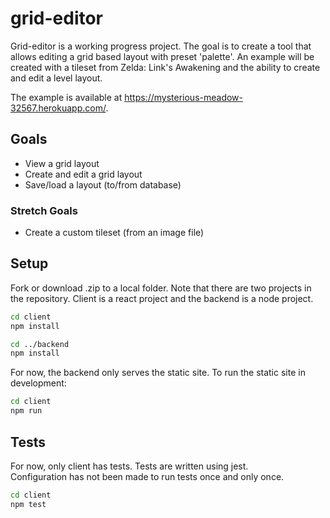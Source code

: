 # grid-editor

Grid-editor is a working progress project. The goal is to create a tool that allows editing a grid based layout with preset 'palette'. An example will be created with a tileset from Zelda: Link's Awakening and the ability to create and edit a level layout.  
  
The example is available at https://mysterious-meadow-32567.herokuapp.com/.
  
## Goals

- View a grid layout  
- Create and edit a grid layout  
- Save/load a layout (to/from database)  
  
### Stretch Goals  

- Create a custom tileset (from an image file)

## Setup

Fork or download .zip to a local folder. Note that there are two projects in the repository. Client is a react project and the backend is a node project.

```bash
cd client
npm install

cd ../backend
npm install
```

For now, the backend only serves the static site. To run the static site in development:

```bash
cd client
npm run
```

## Tests

For now, only client has tests. Tests are written using jest.  
Configuration has not been made to run tests once and only once.

```bash
cd client
npm test
```
